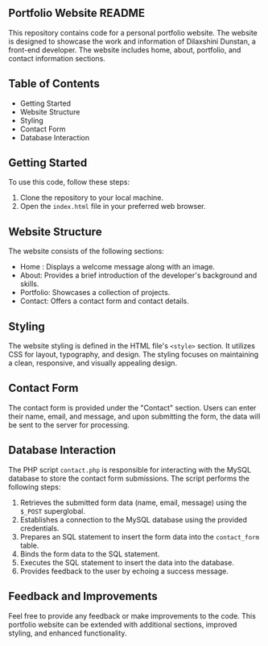 ## Portfolio Website README
This repository contains code for a personal portfolio website. The website is designed to showcase the work and information of 
Dilaxshini Dunstan, a front-end developer. The website includes home, about, portfolio, and contact information sections.

## Table of Contents
- Getting Started
- Website Structure
- Styling
- Contact Form
- Database Interaction

## Getting Started
To use this code, follow these steps:
1. Clone the repository to your local machine.
2. Open the `index.html` file in your preferred web browser.

## Website Structure
The website consists of the following sections:
- Home : Displays a welcome message along with an image.
- About: Provides a brief introduction of the developer's background and skills.
- Portfolio: Showcases a collection of projects.
- Contact: Offers a contact form and contact details.

## Styling
The website styling is defined in the HTML file's `<style>` section. It utilizes CSS for layout, typography, and design. 
The styling focuses on maintaining a clean, responsive, and visually appealing design.

## Contact Form
The contact form is provided under the "Contact" section. Users can enter their name, email, and message, and upon submitting the form, 
the data will be sent to the server for processing.

## Database Interaction
The PHP script `contact.php` is responsible for interacting with the MySQL database to store the contact form submissions. 
The script performs the following steps:
1. Retrieves the submitted form data (name, email, message) using the `$_POST` superglobal.
2. Establishes a connection to the MySQL database using the provided credentials.
3. Prepares an SQL statement to insert the form data into the `contact_form` table.
4. Binds the form data to the SQL statement.
5. Executes the SQL statement to insert the data into the database.
6. Provides feedback to the user by echoing a success message.
  
## Feedback and Improvements
Feel free to provide any feedback or make improvements to the code. This portfolio website can be extended with additional sections, 
improved styling, and enhanced functionality.
